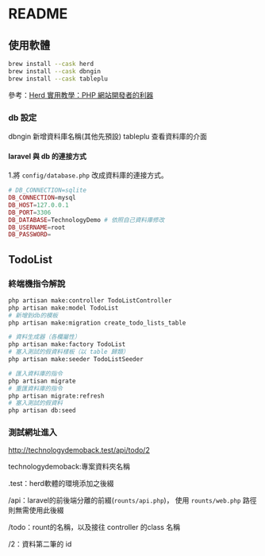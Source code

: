 # README

## 使用軟體

~~~bash
brew install --cask herd
brew install --cask dbngin
brew install --cask tableplu
~~~
參考：[Herd 實用教學：PHP 網站開發者的利器](https://kamadiam.com/what-is-herd/)

### db 設定

dbngin 新增資料庫名稱(其他先預設)
tableplu 查看資料庫的介面

#### laravel 與 db 的連接方式

1.將 `config/database.php` 改成資料庫的連接方式。

~~~php
# DB_CONNECTION=sqlite
DB_CONNECTION=mysql
DB_HOST=127.0.0.1
DB_PORT=3306
DB_DATABASE=TechnologyDemo # 依照自己資料庫修改
DB_USERNAME=root
DB_PASSWORD=
~~~

## TodoList

### 終端機指令解說
~~~bash
php artisan make:controller TodoListController
php artisan make:model TodoList
# 新增到db的模板
php artisan make:migration create_todo_lists_table

# 資料生成器（各欄屬性）
php artisan make:factory TodoList
# 塞入測試的假資料樣板（以 table 歸類）
php artisan make:seeder TodoListSeeder

# 匯入資料庫的指令
php artisan migrate
# 重匯資料庫的指令
php artisan migrate:refresh
# 塞入測試的假資料
php artisan db:seed
~~~

### 測試網址進入
http://technologydemoback.test/api/todo/2

technologydemoback:專案資料夾名稱

.test：herd軟體的環境添加之後綴

/api：laravel的前後端分離的前綴(`rounts/api.php`)，
使用 `rounts/web.php` 路徑則無需使用此後綴

/todo：rount的名稱，以及接往 controller 的class 名稱

/2：資料第二筆的 id
